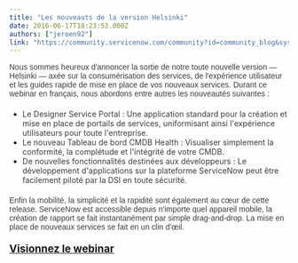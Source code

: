 ```yaml
---
title: "Les nouveauts de la version Helsinki"
date: 2016-06-17T18:23:53.000Z
authors: ["jeroen92"]
link: "https://community.servicenow.com/community?id=community_blog&sys_id=c82ee26ddbd0dbc01dcaf3231f961989"
---
```

<p style="margin-bottom: 20px; font-family: Arial, Helvetica, sans-serif; color: #666666;"><span style="color: #3d3d3d;">Nous sommes heureux d'annoncer la sortie de notre toute nouvelle version — Helsinki — axée sur la consumérisation des services, de l'expérience utilisateur et les guides rapide de mise en place de vos nouveaux services. Durant ce webinar en français, nous abordons entre autres les nouveautés suivantes :</span></p><ul><li><span style="color: #3d3d3d;">Le Designer Service Portal : Une application standard pour la création et mise en place de portails de services, uniformisant ainsi l'expérience utilisateurs pour toute l'entreprise.</span></li><li><span style="color: #3d3d3d;">Le nouveau Tableau de bord CMDB Health : Visualiser simplement la conformité, la complétude et l'intégrité de votre CMDB.</span></li><li><span style="color: #3d3d3d;">De nouvelles fonctionnalités destinées aux développeurs : Le développement d'applications sur la plateforme ServiceNow peut être facilement piloté par la DSI en toute sécurité.</span></li></ul><p style="margin-bottom: 20px; font-family: Arial, Helvetica, sans-serif; color: #666666;"></p><p style="margin-bottom: 20px; font-family: Arial, Helvetica, sans-serif; color: #666666;"><span style="color: #3d3d3d;">Enfin la mobilité, la simplicité et la rapidité sont également au cœur de cette release. ServiceNow est accessible depuis n'importe quel appareil mobile, la création de rapport se fait instantanément par simple drag-and-drop. La mise en place de nouveaux services se fait en un clin d'œil.</span></p><p class="p1"><span style="font-size: 14pt;"><strong><span class="s1"><a title="fo.service-now.com/LP-WBR-HelsinkiRelease-FR-17JUN16-EMEA" href="http://info.service-now.com/LP-WBR-HelsinkiRelease-FR-17JUN16-EMEA">Visionnez le webinar</a></span></strong></span></p>